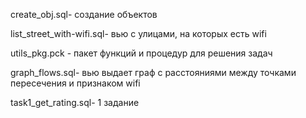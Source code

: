 create_obj.sql- создание объектов

list_street_with-wifi.sql- вью с улицами, на которых есть wifi

utils_pkg.pck - пакет функций и процедур для решения задач

graph_flows.sql- вью выдает граф с расстояниями между точками пересечения и признаком wifi

task1_get_rating.sql- 1 задание
